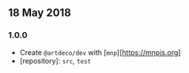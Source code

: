 ## 18 May 2018

### 1.0.0

- Create `@artdeco/dev` with [`mnp`][https://mnpjs.org]
- [repository]: `src`, `test`
